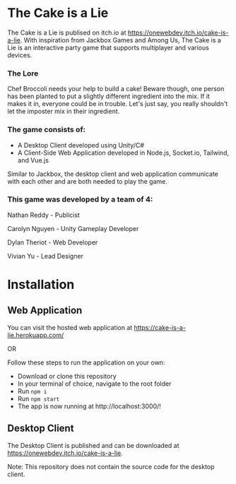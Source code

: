 # The Cake is a Lie

The Cake is a Lie is publised on itch.io at https://onewebdev.itch.io/cake-is-a-lie. With inspiration from Jackbox Games and Among Us, The Cake is a Lie is an interactive party game that supports multiplayer and various devices. 

### The Lore

Chef Broccoli needs your help to build a cake! Beware though, one person has been planted to put a slightly different ingredient into the mix. If it makes it in, everyone could be in trouble. Let's just say, you really shouldn't let the imposter mix in their ingredient.

### The game consists of:
- A Desktop Client developed using Unity/C#
- A Client-Side Web Application developed in Node.js, Socket.io, Tailwind, and Vue.js

Similar to Jackbox, the desktop client and web application communicate with each other and are both needed to play the game.

### This game was developed by a team of 4:

Nathan Reddy - Publicist 

Carolyn Nguyen - Unity Gameplay Developer

Dylan Theriot - Web Developer

Vivian Yu - Lead Designer

# Installation
## Web Application
You can visit the hosted web application at https://cake-is-a-lie.herokuapp.com/

OR

Follow these steps to run the application on your own:
- Download or clone this repository
- In your terminal of choice, navigate to the root folder
- Run `npm i`
- Run `npm start`
- The app is now running at http://localhost:3000/!

## Desktop Client
The Desktop Client is published and can be downloaded at https://onewebdev.itch.io/cake-is-a-lie.

Note: This repository does not contain the source code for the desktop client.
